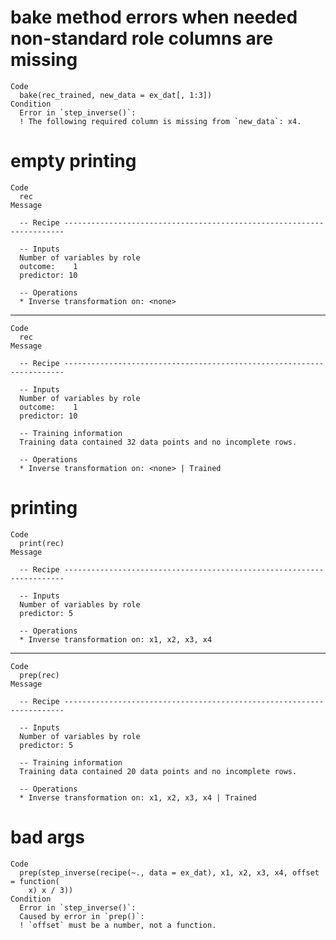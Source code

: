# bake method errors when needed non-standard role columns are missing

    Code
      bake(rec_trained, new_data = ex_dat[, 1:3])
    Condition
      Error in `step_inverse()`:
      ! The following required column is missing from `new_data`: x4.

# empty printing

    Code
      rec
    Message
      
      -- Recipe ----------------------------------------------------------------------
      
      -- Inputs 
      Number of variables by role
      outcome:    1
      predictor: 10
      
      -- Operations 
      * Inverse transformation on: <none>

---

    Code
      rec
    Message
      
      -- Recipe ----------------------------------------------------------------------
      
      -- Inputs 
      Number of variables by role
      outcome:    1
      predictor: 10
      
      -- Training information 
      Training data contained 32 data points and no incomplete rows.
      
      -- Operations 
      * Inverse transformation on: <none> | Trained

# printing

    Code
      print(rec)
    Message
      
      -- Recipe ----------------------------------------------------------------------
      
      -- Inputs 
      Number of variables by role
      predictor: 5
      
      -- Operations 
      * Inverse transformation on: x1, x2, x3, x4

---

    Code
      prep(rec)
    Message
      
      -- Recipe ----------------------------------------------------------------------
      
      -- Inputs 
      Number of variables by role
      predictor: 5
      
      -- Training information 
      Training data contained 20 data points and no incomplete rows.
      
      -- Operations 
      * Inverse transformation on: x1, x2, x3, x4 | Trained

# bad args

    Code
      prep(step_inverse(recipe(~., data = ex_dat), x1, x2, x3, x4, offset = function(
        x) x / 3))
    Condition
      Error in `step_inverse()`:
      Caused by error in `prep()`:
      ! `offset` must be a number, not a function.

